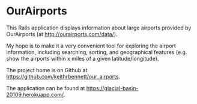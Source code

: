 # OurAirports

This Rails application displays information about large airports provided by OurAirports (at http://ourairports.com/data/).

My hope is to make it a very convenient tool for exploring the airport information, including searching, sorting, and geographical features (e.g. show the airports within x miles of a given latitude/longitude).

The project home is on Github at https://github.com/keithrbennett/our_airports.

The application can be found at https://glacial-basin-20109.herokuapp.com/.

